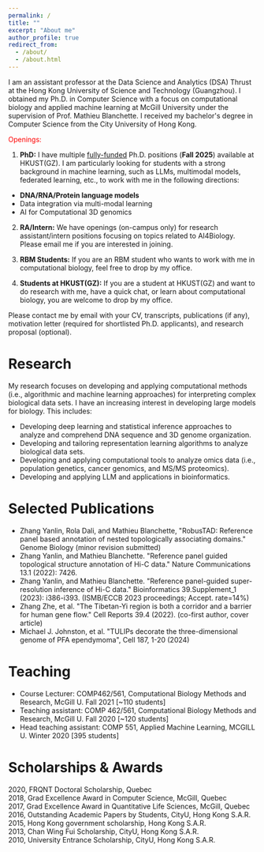 ```yaml
---
permalink: /
title: ""
excerpt: "About me"
author_profile: true
redirect_from: 
  - /about/
  - /about.html
---
```


I am an assistant professor at the Data Science and Analytics (DSA) Thrust at the Hong Kong University of Science and Technology (Guangzhou). I obtained my Ph.D. in Computer Science with a focus on computational biology and applied machine learning at McGill University under the supervision of Prof. Mathieu Blanchette. I received my bachelor's degree in Computer Science from the City University of Hong Kong.

<span style="color:red"> Openings:</span> 

1. <b>PhD:</b> I have multiple [fully-funded](https://fytgs.hkust-gz.edu.cn/admissions/before-submitting-an-application/scholarships-fees) Ph.D. positions (<b>Fall 2025</b>) available at HKUST(GZ). I am particularly looking for students with a strong background in machine learning, such as LLMs, multimodal models, federated learning, etc., to work with me in the following directions:
* <b>DNA/RNA/Protein language models</b>
* Data integration via multi-modal learning
* AI for Computational 3D genomics

2. <b>RA/Intern:</b>  We have openings (on-campus only) for research assistant/intern positions focusing on topics related to AI4Biology. Please email me if you are interested in joining.

3. <b>RBM Students:</b> If you are an RBM student who wants to work with me in computational biology, feel free to drop by my office.

4. <b>Students at HKUST(GZ):</b> If you are a student at HKUST(GZ) and want to do research with me, have a quick chat, or learn about computational biology, you are welcome to drop by my office.

Please contact me by email with your CV, transcripts, publications (if any), motivation letter (required for shortlisted Ph.D. applicants), and research proposal (optional).

Research
======
My research focuses on developing and applying computational methods (i.e., algorithmic and machine learning approaches) for interpreting complex biological data sets. I have an increasing interest in developing large models for biology. This includes:

* Developing deep learning and statistical inference approaches to analyze and comprehend DNA sequence and 3D genome organization.
* Developing and tailoring representation learning algorithms to analyze biological data sets.
* Developing and applying computational tools to analyze omics data (i.e., population genetics, cancer genomics, and MS/MS proteomics).
* Developing and applying LLM and applications in bioinformatics.


Selected Publications
======
* Zhang Yanlin, Rola Dali, and Mathieu Blanchette, "RobusTAD: Reference panel based annotation of nested topologically associating domains." Genome Biology (minor revision submitted)
* Zhang Yanlin, and Mathieu Blanchette. "Reference panel guided topological structure annotation of Hi-C data." Nature Communications 13.1 (2022): 7426.
* Zhang Yanlin, and Mathieu Blanchette. "Reference panel-guided super-resolution inference of Hi-C data." Bioinformatics 39.Supplement_1 (2023): i386-i393. (ISMB/ECCB 2023 proceedings; Accept. rate=14%)
* Zhang Zhe, et al. "The Tibetan-Yi region is both a corridor and a barrier for human gene flow." Cell Reports 39.4 (2022). (co-first author, cover article)
* Michael J. Johnston, et al. "TULIPs decorate the three-dimensional genome of PFA ependymoma", Cell 187, 1-20 (2024) 

Teaching
======
* Course Lecturer: COMP462/561, Computational Biology Methods and Research, McGill U. Fall 2021 [~110 students]
* Teaching assistant: COMP 462/561, Computational Biology Methods and Research, McGill U. Fall 2020 [~120 students]
* Head teaching assistant: COMP 551, Applied Machine Learning, MCGILL U. Winter 2020 [395 students]

Scholarships & Awards
======
2020, FRQNT Doctoral Scholarship, Quebec\
2018, Grad Excellence Award in Computer Science, McGill, Quebec\
2017, Grad Excellence Award in Quantitative Life Sciences, McGill, Quebec\
2016, Outstanding Academic Papers by Students, CityU, Hong Kong S.A.R.\
2015, Hong Kong government scholarship, Hong Kong S.A.R.\
2013, Chan Wing Fui Scholarship, CityU, Hong Kong S.A.R.\
2010, University Entrance Scholarship, CityU, Hong Kong S.A.R.
